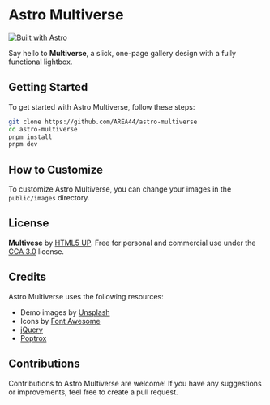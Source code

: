 # Astro Multiverse

[![Built with Astro](https://astro.badg.es/v2/built-with-astro/tiny.svg)](https://astro.build)

Say hello to **Multiverse**, a slick, one-page gallery design with a fully functional lightbox.

## Getting Started

To get started with Astro Multiverse, follow these steps:

```bash
git clone https://github.com/AREA44/astro-multiverse
cd astro-multiverse
pnpm install
pnpm dev
```

## How to Customize

To customize Astro Multiverse, you can change your images in the `public/images` directory.

## License

**Multivese** by [HTML5 UP](https://html5up.net). Free for personal and commercial use under the [CCA 3.0](https://html5up.net/license) license.

## Credits

Astro Multiverse uses the following resources:

- Demo images by [Unsplash](https://unsplash.com)
- Icons by [Font Awesome](https://fontawesome.io)
- [jQuery](https://jquery.com)
- [Poptrox](https://github.com/ajlkn/jquery.poptrox)

## Contributions

Contributions to Astro Multiverse are welcome! If you have any suggestions or improvements, feel free to create a pull request.
